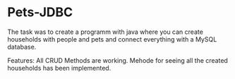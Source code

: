 # Pets-JDBC
The task was to create a programm with java where you can create households with people and pets and connect everything with a MySQL database.

Features:
All CRUD Methods are working.
Mehode for seeing all the created households has been implemented.
